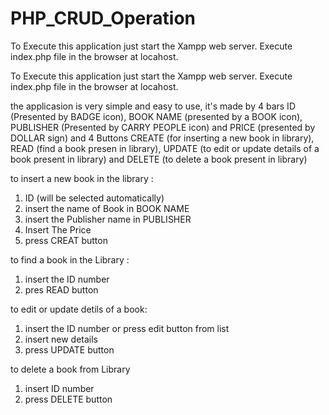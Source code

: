 # PHP_CRUD_Operation

To Execute this application just start the Xampp web server.
Execute index.php file in the browser at locahost.


To Execute this application just start the Xampp web server.
Execute index.php file in the browser at locahost.

the applicasion is very simple and easy to use, it's made by 4 bars ID (Presented by BADGE icon), BOOK NAME (presented by a BOOK icon), PUBLISHER (Presented by CARRY PEOPLE icon) and PRICE (presented by DOLLAR sign) and 4 Buttons CREATE (for inserting a new book in library), READ (find a book presen in library), UPDATE (to edit or update details of a book present in library) and DELETE (to delete a book present in library)

to insert a new book in the library :
1) ID (will be selected automatically)
2) insert the name of Book in BOOK NAME 
3) insert the Publisher name in PUBLISHER
4) Insert The Price
5) press CREAT button 

to find a book in the Library :
1) insert the ID number
2) pres READ button

to edit or update detils of a book:
1) insert the ID number or press edit button from list
2) insert new details 
3) press UPDATE button

to delete a book from Library
1) insert ID number
2) press DELETE button

